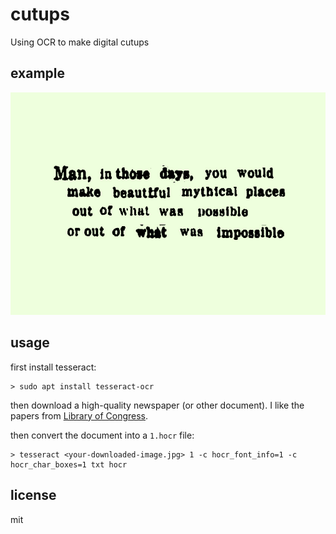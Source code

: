 # cutups
Using OCR to make digital cutups

## example

![src/words/example.jpg](src/words/example.jpg)

## usage

first install tesseract:

```
> sudo apt install tesseract-ocr
```

then download a high-quality newspaper (or other document). I like the papers from [Library of Congress](https://chroniclingamerica.loc.gov/).

then convert the document into a `1.hocr` file:

```
> tesseract <your-downloaded-image.jpg> 1 -c hocr_font_info=1 -c hocr_char_boxes=1 txt hocr
```

## license

mit